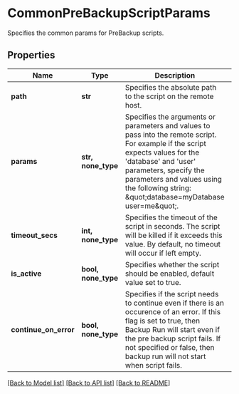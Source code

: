 # CommonPreBackupScriptParams

Specifies the common params for PreBackup scripts.

## Properties
Name | Type | Description | Notes
------------ | ------------- | ------------- | -------------
**path** | **str** | Specifies the absolute path to the script on the remote host. | 
**params** | **str, none_type** | Specifies the arguments or parameters and values to pass into the remote script. For example if the script expects values for the &#39;database&#39; and &#39;user&#39; parameters, specify the parameters and values using the following string: \&quot;database&#x3D;myDatabase user&#x3D;me\&quot;. | [optional] 
**timeout_secs** | **int, none_type** | Specifies the timeout of the script in seconds. The script will be killed if it exceeds this value. By default, no timeout will occur if left empty. | [optional] 
**is_active** | **bool, none_type** | Specifies whether the script should be enabled, default value set to true. | [optional] 
**continue_on_error** | **bool, none_type** | Specifies if the script needs to continue even if there is an occurence of an error. If this flag is set to true, then Backup Run will start even if the pre backup script fails. If not specified or false, then backup run will not start when script fails. | [optional] 

[[Back to Model list]](../README.md#documentation-for-models) [[Back to API list]](../README.md#documentation-for-api-endpoints) [[Back to README]](../README.md)


